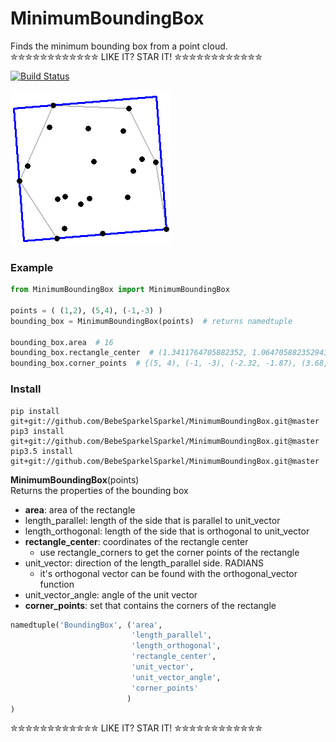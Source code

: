 # MinimumBoundingBox
Finds the minimum bounding box from a point cloud.  
✮✮✮✮✮✮✮✮✮✮✮✮ LIKE IT? STAR IT! ✮✮✮✮✮✮✮✮✮✮✮✮  

[![Build Status](https://travis-ci.org/BebeSparkelSparkel/MinimumBoundingBox.svg?branch=master)](https://travis-ci.org/BebeSparkelSparkel/MinimumBoundingBox)

![](https://github.com/BebeSparkelSparkel/MinimumBoundingBox/blob/master/visual.png?raw=true)

### Example
```python
from MinimumBoundingBox import MinimumBoundingBox

points = ( (1,2), (5,4), (-1,-3) )
bounding_box = MinimumBoundingBox(points)  # returns namedtuple

bounding_box.area  # 16
bounding_box.rectangle_center  # (1.3411764705882352, 1.0647058823529414)
bounding_box.corner_points  # {(5, 4), (-1, -3), (-2.32, -1.87), (3.68, 5.13)}
```

### Install
```shell
pip install git+git://github.com/BebeSparkelSparkel/MinimumBoundingBox.git@master
pip3 install git+git://github.com/BebeSparkelSparkel/MinimumBoundingBox.git@master
pip3.5 install git+git://github.com/BebeSparkelSparkel/MinimumBoundingBox.git@master
```

**MinimumBoundingBox**(points)  
Returns the properties of the bounding box
* **area**: area of the rectangle  
* length_parallel: length of the side that is parallel to unit_vector  
* length_orthogonal: length of the side that is orthogonal to unit_vector  
* **rectangle_center**: coordinates of the rectangle center  
  * use rectangle_corners to get the corner points of the rectangle
* unit_vector: direction of the length_parallel side. RADIANS  
  * it's orthogonal vector can be found with the orthogonal_vector function
* unit_vector_angle: angle of the unit vector  
* **corner_points**: set that contains the corners of the rectangle
```python
namedtuple('BoundingBox', ('area',
                           'length_parallel',
                           'length_orthogonal',
                           'rectangle_center',
                           'unit_vector',
                           'unit_vector_angle',
                           'corner_points'
                          )
)
```


✮✮✮✮✮✮✮✮✮✮✮✮ LIKE IT? STAR IT! ✮✮✮✮✮✮✮✮✮✮✮✮
